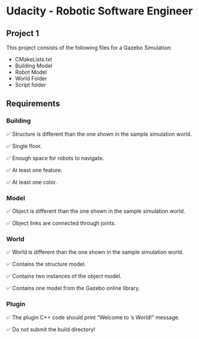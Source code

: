 # Udacity - Robotic Software Engineer
## Project 1

This project consists of the following files for a Gazebo Simulation:
- CMakeLists.txt
- Building Model
- Robot Model
- World Folder
- Script folder 


## Requirements
### Building
✅ Structure is different than the one shown in the sample simulation world.

✅ Single floor.

✅ Enough space for robots to navigate.

✅ At least one feature.

✅ At least one color.

### Model
✅ Object is different than the one shown in the sample simulation world.

✅ Object links are connected through joints.

### World
✅ World is different than the one shown in the sample simulation world.

✅ Contains the structure model.

✅  Contains two instances of the object model.

✅ Contains one model from the Gazebo online library.

### Plugin
✅ The plugin C++ code should print “Welcome to <your name>’s World!” message.

✅ Do not submit the build directory! 
